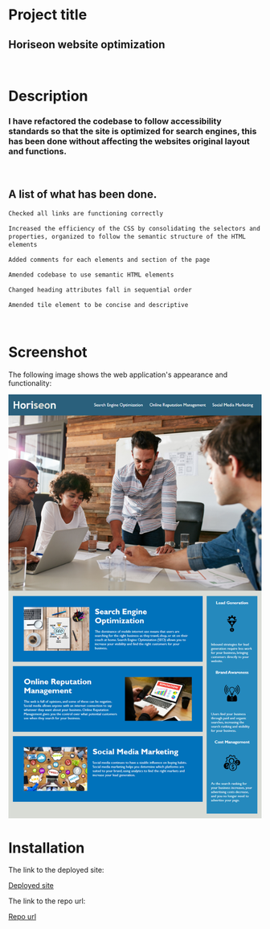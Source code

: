 # Project title

 
 ## Horiseon website optimization


<br/>

# Description
### I have refactored the codebase to follow accessibility standards so that the site is optimized for search engines, this has been done without affecting the websites original layout and functions.
<br/>

## A list of what has been done.

```
Checked all links are functioning correctly
```
```
Increased the efficiency of the CSS by consolidating the selectors and properties, organized to follow the semantic structure of the HTML elements
```
```
Added comments for each elements and section of the page
```
```
Amended codebase to use semantic HTML elements
```
```
Changed heading attributes fall in sequential order
```
```
Amended tile element to be concise and descriptive
```

<br/>

# Screenshot

The following image shows the web application's appearance and functionality:

![The Horiseon webpage includes a navigation bar, a header image, and cards with text and images at the bottom of the page.](./assets/images/site-expectation-image.png "site image")

# Installation

The link to the deployed site:

[Deployed site](https://devrayhe.github.io/html-css-git-code-refactor/)

The link to the repo url:

[Repo url](https://github.com/DevRayHE/html-css-git-code-refactor.git)




